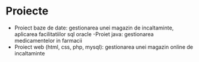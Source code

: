 # Proiecte
- Proiect baze de date: gestionarea unei magazin de incaltaminte, aplicarea facilitatiilor sql oracle
-Proiet java: gestionarea medicamentelor in farmacii
- Proiect web (html, css, php, mysql): gestionarea unei magazin online de incaltaminte
